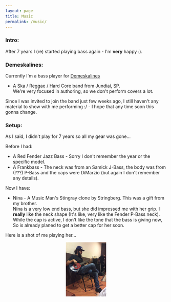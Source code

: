 ```yaml
---
layout: page
title: Music
permalink: /music/
---
```


### Intro:
After 7 years I (re) started playing bass again - I'm **very** happy :).


<!-- ####################################################################### -->

### Demeskalines:

Currently I'm a bass player for [Demeskalines](https://www.facebook.com/Demeskalines) 
- A Ska / Reggae / Hard Core band from Jundiaí, SP.   
We're very focused in authoring, so we don't perform covers a lot.

Since I was invited to join the band just few weeks ago, I still haven't any 
material to show with me performing :/ - I hope that any time soon this gonna change.


<!-- ####################################################################### -->

### Setup: 

As I said, I didn't play for 7 years so all my gear was gone...   

Before I had:

* A Red Fender Jazz Bass - Sorry I don't remember the year or the specific model.
* A Frankbass - The neck was from an Samick J-Bass, the body was from (???) P-Bass
and the caps were DiMarzio (but again I don't remember any details).

Now I have:

* Nina - A Music Man's Stingray clone by Stringberg. This was a gift from my 
brother.   
Nina is a very low end bass, but she did impressed me with her grip. I **really**
like the neck shape (It's like, very like the Fender P-Bass neck).   
While the cap is active, I don't like the tone that the bass is giving now, So 
is already planed to get a better cap for her soon.

Here is a shot of me playing her...

<center>
  <a href="/assets/me_playing_nina.jpg">
    <img src="/assets/me_playing_nina.jpg" width="25%" height="25%">
  </a>
</center>


<!-- ####################################################################### -->

